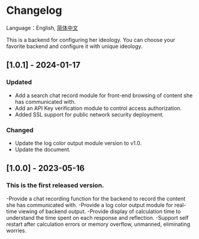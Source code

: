 # Changelog

Language：English, [简体中文](./CHANGELOG_zh-CN.md)

This is a backend for configuring her ideology. You can choose your favorite backend and configure it with unique ideology.

## [1.0.1] - 2024-01-17

### Updated

- Add a search chat record module for front-end browsing of content she has communicated with.
- Add an API Key verification module to control access authorization.
- Added SSL support for public network security deployment.

### Changed
- Update the log color output module version to v1.0.
- Update the document.

## [1.0.0] - 2023-05-16

### This is the first released version.

-Provide a chat recording function for the backend to record the content she has communicated with.
-Provide a log color output module for real-time viewing of backend output.
-Provide display of calculation time to understand the time spent on each response and reflection.
-Support self restart after calculation errors or memory overflow, unmanned, eliminating worries.
